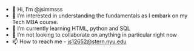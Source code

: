 - 👋 Hi, I’m @jsimmsss
- 👀 I’m interested in understanding the fundamentals as I embark on my Tech MBA course.
- 🌱 I’m currently learning HTML, python and SQL
- 💞️ I’m not looking to collaborate on anything in particular right now
- 📫 How to reach me - js12652@stern.nyu.edu

<!---
jsimmsss/jsimmsss is a ✨ special ✨ repository because its `README.md` (this file) appears on your GitHub profile.
You can click the Preview link to take a look at your changes.
--->
